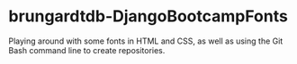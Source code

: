 # brungardtdb-DjangoBootcampFonts
Playing around with some fonts in HTML and CSS, as well as using the Git Bash command line to create repositories.

